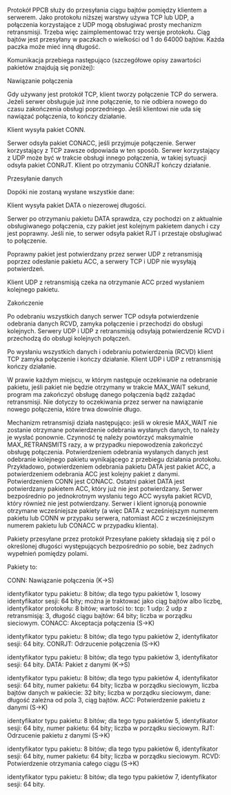 Protokół
PPCB służy do przesyłania ciągu bajtów pomiędzy klientem a serwerem. Jako protokołu niższej warstwy używa TCP lub UDP, a połączenia korzystające z UDP mogą obsługiwać prosty mechanizm retransmisji. Trzeba więc zaimplementować trzy wersje protokołu. Ciąg bajtów jest przesyłany w paczkach o wielkości od 1 do 64000 bajtów. Każda paczka może mieć inną długość.

Komunikacja przebiega następująco (szczegółowe opisy zawartości pakietów znajdują się poniżej):

Nawiązanie połączenia

Gdy używany jest protokół TCP, klient tworzy połączenie TCP do serwera. Jeżeli serwer obsługuje już inne połączenie, to nie odbiera nowego do czasu zakończenia obsługi poprzedniego. Jeśli klientowi nie uda się nawiązać połączenia, to kończy działanie.

Klient wysyła pakiet CONN.

Serwer odsyła pakiet CONACC, jeśli przyjmuje połączenie. Serwer korzystający z TCP zawsze odpowiada w ten sposób. Serwer korzystający z UDP może być w trakcie obsługi innego połączenia, w takiej sytuacji odsyła pakiet CONRJT. Klient po otrzymaniu CONRJT kończy działanie.

Przesyłanie danych

Dopóki nie zostaną wysłane wszystkie dane:

Klient wysyła pakiet DATA o niezerowej długości.

Serwer po otrzymaniu pakietu DATA sprawdza, czy pochodzi on z aktualnie obsługiwanego połączenia, czy pakiet jest kolejnym pakietem danych i czy jest poprawny. Jeśli nie, to serwer odsyła pakiet RJT i przestaje obsługiwać to połączenie.

Poprawny pakiet jest potwierdzany przez serwer UDP z retransmisją poprzez odesłanie pakietu ACC, a serwery TCP i UDP nie wysyłają potwierdzeń.

Klient UDP z retransmisją czeka na otrzymanie ACC przed wysłaniem kolejnego pakietu.

Zakończenie

Po odebraniu wszystkich danych serwer TCP odsyła potwierdzenie odebrania danych RCVD, zamyka połączenie i przechodzi do obsługi kolejnych. Serwery UDP i UDP z retransmisją odsyłają potwierdzenie RCVD i przechodzą do obsługi kolejnych połączeń.

Po wysłaniu wszystkich danych i odebraniu potwierdzenia (RCVD) klient TCP zamyka połączenie i kończy działanie. Klient UDP i UDP z retransmisją kończy działanie.

W prawie każdym miejscu, w którym następuje oczekiwanie na odebranie pakietu, jeśli pakiet nie będzie otrzymany w trakcie MAX_WAIT sekund, program ma zakończyć obsługę danego połączenia bądź zażądać retransmisji. Nie dotyczy to oczekiwania przez serwer na nawiązanie nowego połączenia, które trwa dowolnie długo.

Mechanizm retransmisji działa następująco: jeśli w okresie MAX_WAIT nie zostanie otrzymane potwierdzenie odebrania wysłanych danych, to należy je wysłać ponownie. Czynność tę należy powtórzyć maksymalnie MAX_RETRANSMITS razy, a w przypadku niepowodzenia zakończyć obsługę połączenia. Potwierdzeniem odebrania wysłanych danych jest odebranie kolejnego pakietu wynikającego z przebiegu działania protokołu. Przykładowo, potwierdzeniem odebrania pakietu DATA jest pakiet ACC, a potwierdzeniem odebrania ACC jest kolejny pakiet z danymi. Potwierdzeniem CONN jest CONACC. Ostatni pakiet DATA jest potwierdzany pakietem ACC, który już nie jest potwierdzany. Serwer bezpośrednio po jednokrotnym wysłaniu tego ACC wysyła pakiet RCVD, który również nie jest potwierdzany. Serwer i klient ignorują ponownie otrzymane wcześniejsze pakiety (a więc DATA z wcześniejszym numerem pakietu lub CONN w przypaku serwera, natomiast ACC z wcześniejszym numerem pakietu lub CONACC w przypadku klienta).

Pakiety przesyłane przez protokół
Przesyłane pakiety składają się z pól o określonej długości występujących bezpośrednio po sobie, bez żadnych wypełnień pomiędzy polami.

Pakiety to:

CONN: Nawiązanie połączenia (K->S)

identyfikator typu pakietu: 8 bitów; dla tego typu pakietów 1,
losowy identyfikator sesji: 64 bity; można je traktować jako ciąg bajtów albo liczbę,
identyfikator protokołu: 8 bitów; wartości to:
tcp: 1
udp: 2
udp z retransmisją: 3,
długość ciągu bajtów: 64 bity; liczba w porządku sieciowym.
CONACC: Akceptacja połączenia (S->K)

identyfikator typu pakietu: 8 bitów; dla tego typu pakietów 2,
identyfikator sesji: 64 bity.
CONRJT: Odrzucenie połączenia (S->K)

identyfikator typu pakietu: 8 bitów; dla tego typu pakietów 3,
identyfikator sesji: 64 bity.
DATA: Pakiet z danymi (K->S)

identyfikator typu pakietu: 8 bitów; dla tego typu pakietów 4,
identyfikator sesji: 64 bity,
numer pakietu: 64 bity; liczba w porządku sieciowym,
liczba bajtów danych w pakiecie: 32 bity; liczba w porządku sieciowym,
dane: długość zależna od pola 3, ciąg bajtów.
ACC: Potwierdzenie pakietu z danymi (S->K)

identyfikator typu pakietu: 8 bitów; dla tego typu pakietów 5,
identyfikator sesji: 64 bity,
numer pakietu: 64 bity; liczba w porządku sieciowym.
RJT: Odrzucenie pakietu z danymi (S->K)

identyfikator typu pakietu: 8 bitów; dla tego typu pakietów 6,
identyfikator sesji: 64 bity,
numer pakietu: 64 bity; liczba w porządku sieciowym.
RCVD: Potwierdzenie otrzymania całego ciągu (S->K)

identyfikator typu pakietu: 8 bitów; dla tego typu pakietów 7,
identyfikator sesji: 64 bity.

